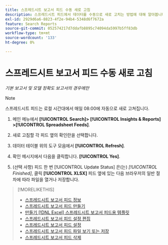 ```yaml
---
title: 스프레드시트 보고서 피드 수동 새로 고침
description: 스프레드시트 피드에서 데이터를 수동으로 새로 고치는 방법에 대해 알아봅니다.
exl-id: 2929d6a6-8823-4f2e-94b4-5348d6f7672a
feature: Search Reports
source-git-commit: 052574217d7ddafb8895c74094da5997b5ff83db
workflow-type: tm+mt
source-wordcount: '133'
ht-degree: 0%

---
```


# 스프레드시트 보고서 피드 수동 새로 고침

*기본 보고서 및 모델 정확도 보고서의 경우에만*

>[!NOTE]
>
>스프레드시트 피드는 로컬 시간대에서 매일 08:00에 자동으로 새로 고쳐집니다.

1. 메인 메뉴에서 **[!UICONTROL Search]> [!UICONTROL Insights & Reports] >[!UICONTROL Spreadsheet Feeds]**.

1. 새로 고침할 각 피드 옆의 확인란을 선택합니다.

1. 데이터 테이블 위의 도구 모음에서 **[!UICONTROL Refresh]**.

1. 확인 메시지에서 다음을 클릭합니다. **[!UICONTROL Yes]**.

1. (선택 사항) 피드 한 번 [!UICONTROL Update Status] 은(는) *[!UICONTROL Finished]*, 클릭 **[!UICONTROL XLSX]** 피드 옆에 있는 다음 브라우저의 일반 절차에 따라 파일을 열거나 저장합니다.

>[!MORELIKETHIS]
>
>* [스프레드시트 보고서 피드 정보](spreadsheet-feed-about.md)
>* [스프레드시트 보고서 피드 만들기](spreadsheet-feed-create.md)
>* [만들기 [!DNL Excel] 스프레드시트 보고서 피드용 템플릿](spreadsheet-feed-create-excel-template.md)
>* [스프레드시트 보고서 피드 설정 편집](spreadsheet-feed-edit.md)
>* [스프레드시트 보고서 피드 설정](spreadsheet-feed-settings.md)
>* [스프레드시트 보고서 피드 파일 보기 또는 저장](spreadsheet-feed-view-or-save.md)
>* [스프레드시트 보고서 피드 삭제](spreadsheet-feed-delete.md)
